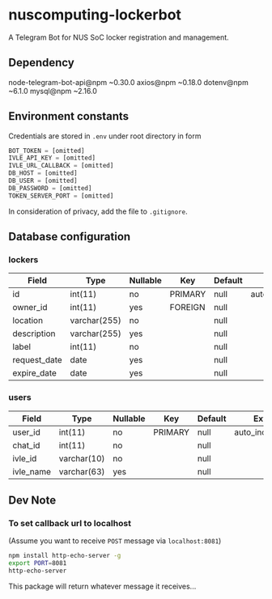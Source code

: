 # nuscomputing-lockerbot

A Telegram Bot for NUS SoC locker registration and management.

## Dependency

node-telegram-bot-api@npm ~0.30.0
axios@npm ~0.18.0
dotenv@npm ~6.1.0
mysql@npm ~2.16.0


## Environment constants

Credentials are stored in `.env` under root directory in form
```javascript
BOT_TOKEN = [omitted]
IVLE_API_KEY = [omitted]
IVLE_URL_CALLBACK = [omitted]
DB_HOST = [omitted]
DB_USER = [omitted]
DB_PASSWORD = [omitted]
TOKEN_SERVER_PORT = [omitted]
```
In consideration of privacy, add the file to `.gitignore`.

## Database configuration

### lockers

| Field        | Type         | Nullable | Key     | Default | Extra          |
|--------------|--------------|----------|---------|---------|----------------|
| id           | int(11)      | no       | PRIMARY | null    | auto_increment |
| owner_id     | int(11)      | yes      | FOREIGN | null    |                |
| location     | varchar(255) | no       |         | null    |                |
| description  | varchar(255) | yes      |         | null    |                |
| label        | int(11)      | no       |         | null    |                |
| request_date | date         | yes      |         | null    |                |
| expire_date  | date         | yes      |         | null    |                |

### users

| Field     | Type        | Nullable | Key     | Default | Extra          |
|-----------|-------------|----------|---------|---------|----------------|
| user_id   | int(11)     | no       | PRIMARY | null    | auto_increment |
| chat_id   | int(11)     | no       |         | null    |                |
| ivle_id   | varchar(10) | no       |         | null    |                |
| ivle_name | varchar(63) | yes      |         | null    |                |


## Dev Note

### To set callback url to localhost

(Assume you want to receive `POST` message via `localhost:8081`)

```bash
npm install http-echo-server -g
export PORT=8081
http-echo-server
```

This package will return whatever message it receives...